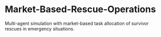 # Market-Based-Rescue-Operations
Multi-agent simulation with market-based task allocation of survivor rescues in emergency situations. 
